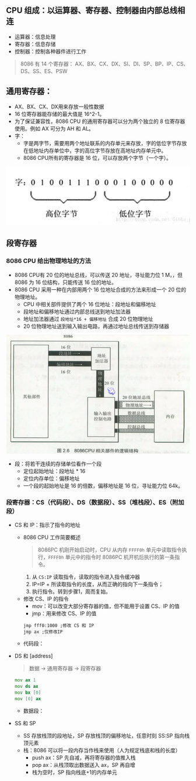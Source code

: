 ## CPU 组成：以运算器、寄存器、控制器由内部总线相连
- 运算器：信息处理
- 寄存器：信息存储
- 控制器：控制各种器件进行工作

> 8086 有 14 个寄存器：
> AX、BX、CX、DX、SI、DI、SP、BP、IP、CS、DS、SS、ES、PSW

## 通用寄存器：
  - AX、BX、CX、DX用来存放一般性数据
  - 16 位寄存器能存储的最大值是 16^2-1。
  - 为了保证兼容性，8086 CPU 的通用寄存器可以分为两个独立的 8 位寄存器使用。例如 AX 可分为 AH 和 AL。
  - 字：
    - 字是两字节，需要用两个地址联系的内存单元来存放，字的低位字节存放在低地址内存单位中，字的高位字节存放在高地址内存单元中。
    - 8086 CPU所有的寄存器是 16 位，可以存放两个字节（一个字）。

<img src="./asserts/字.png"></img>

## 段寄存器
### 8086 CPU 给出物理地址的方法
- 8086 CPU有 20 位的地址总线，可以传送 20 地址，寻址能力位 1 M，，但 8086 为 16 位结构，只能传送 16 位的地址。
- 8086 CPU 采用一种在内部用两个 16 位地址合成的方法来形成一个 20 位的物理地址。
  - CPU 中相关部件提供了两个 16 位地址：段地址和偏移地址
  - 段地址和偏移地址通过内部总线送到地址加法器
  - 地址加法器通过 `段地址*16 + 偏移地址` 合成 20 位物理地址
  - 20 位物理地址送到输入输出电路，再通过地址总线传送到存储器

<img src="./asserts/合成物理地址.png"></img>

- 段：将若干连续的存储单位看作一个段
  - 定位起始地址：段地址 * 16
  - 定位内存单位：偏移地址
  - 一个段的起始地址是 16 的倍数，偏移地址是 16 位，寻址能力位 64k。

### 段寄存器：CS（代码段）、DS（数据段）、SS（堆栈段）、ES（附加段）

- CS 和 IP：指示了指令的地址
  - 8086 CPU 工作简要概述
    > 8086PC 机刚开始启动时，CPU 从内存 `FFFF0h` 单元中读取指令执行，`FFFF0h` 单元中的指令时 8086PC 机开机后执行的第一条指令。
    1. 从 `CS:IP` 读取指令，读取的指令进入指令缓冲器
    2. IP=IP + 所读取指令的长度，从而正确的指向下一条指令；
    3. 执行指令。转到步骤1，周而复始。
  - 修改 CS、IP 的指令
    - mov：可以改变大部分寄存器的值，但不能用于设置 CS、IP 的值
    - jmp：用来修改 CS、IP 的值
    ```assembly
    jmp fff0:1000 ;修改 CS 和 IP
    jmp ax ;仅修改IP
    ```  
  - 代码段：
- DS 和 [address]
  > 数据 -> 通用寄存器 -> 段寄存器
  ```asm
  mov ax 1
  mov ds ax
  mov bx [0]
  mov [0] ax
  ```
  - 数据段：

- SS 和 SP
  - SS 存放栈顶的段地址，SP 存放栈顶的偏移地址，任意时刻 SS:SP 指向栈顶元素
  - 栈：8086 可以将一段内存当作栈来使用（人为规定栈底和栈的长度）
    - push ax：SP 先自减，再将寄存器的值推入栈
    - pop ax：从栈顶取出数据送入 ax，SP 再自增
    - 栈为空时，SP 指向栈底+1的内存单元